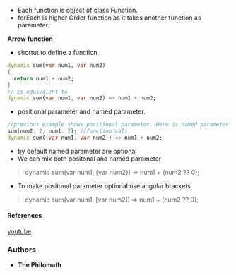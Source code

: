 * Each function is object of class Function.
* forEach is higher Order function as it takes another function as parameter.

**Arrow function**
* shortut to define a function.
```dart
dynamic sum(var num1, var num2)
{
  return num1 + num2;
}
// is equivalent to
dynamic sum(var num1, var num2) => num1 + num2;
```
* positional parameter and named parameter.
```dart
//previous example shows positional parameter. Here is named parameter
sum(num2: 2, num1: 3); //function call
dynamic sum({var num1, var num2}) => num1 + num2;
```
* by default named parameter are optional
* We can mix both positonal and named parameter
> dynamic sum(var num1, {var num2}) => num1 + (num2 ?? 0);
* To make positonal parameter optional use angular brackets
> dynamic sum(var num1, [var num2]) => num1 + (num2 ?? 0);

#### References
[youtube](https://www.youtube.com/watch?v=Ej_Pcr4uC2Q)

### Authors

* **The Philomath**

